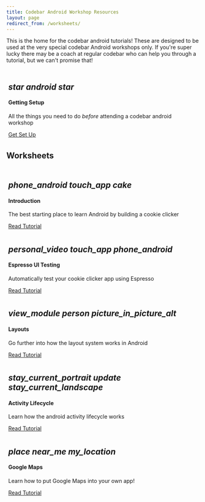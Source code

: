 ```yaml
---
title: Codebar Android Workshop Resources
layout: page
redirect_from: /worksheets/
---
```


This is the home for the codebar android tutorials! These are designed to be used at the very special codebar Android workshops only. If you're super lucky there may be a coach at regular codebar who can help you through a tutorial, but we can't promise that!

<div class="col-12 text-center" style="padding:5px;">
  <div class="card">
    <h2 class="emoji-title text-center">
      <i class="material-icons">star</i>
      <i class="material-icons">android</i>
      <i class="material-icons">star</i>
    </h2>
    <div class="card-block">
      <h4 class="card-title">Getting Setup</h4>
      <p>All the things you need to do <em>before</em> attending a codebar android workshop</p>
      <a href="{{ site.baseurl }}/worksheets/0-setup/" class="btn btn-primary">Get Set Up</a>
    </div>
  </div>
</div>

## Worksheets

<div class="row">
  <!-- item-->
  <div class="col-lg-4 col-md-6 col-12 text-center" style="padding:5px;">
    <div class="card">
      <h2 class="emoji-title text-center">
        <i class="material-icons">phone_android</i>
        <i class="material-icons">touch_app</i>
        <i class="material-icons">cake</i>
      </h2>
      <div class="card-block">
        <h4 class="card-title">Introduction</h4>
        <p>The best starting place to learn Android by building a cookie clicker</p>
        <a href="{{ site.baseurl }}/worksheets/1-introduction/" class="btn btn-primary">Read Tutorial</a>
      </div>
    </div>
  </div>

  <div class="col-lg-4 col-md-6 col-12 text-center" style="padding:5px;">
    <div class="card">
      <h2 class="emoji-title text-center">
        <i class="material-icons">personal_video</i>
        <i class="material-icons">touch_app</i>
        <i class="material-icons">phone_android</i>
      </h2>
      <div class="card-block">
        <h4 class="card-title">Espresso UI Testing</h4>
        <p>Automatically test your cookie clicker app using Espresso</p>
        <a href="{{ site.baseurl }}/worksheets/espresso-testing/" class="btn btn-primary">Read Tutorial</a>
      </div>
    </div>
  </div>

  <div class="col-lg-4 col-md-6 col-12 text-center" style="padding:5px;">
    <div class="card">
      <h2 class="emoji-title text-center">
        <i class="material-icons">view_module</i>
        <i class="material-icons">person</i>
        <i class="material-icons">picture_in_picture_alt</i>
      </h2>
      <div class="card-block">
        <h4 class="card-title">Layouts</h4>
        <p>Go further into how the layout system works in Android</p>
        <a href="{{ site.baseurl }}/worksheets/2-layouts/" class="btn btn-primary">Read Tutorial</a>
      </div>
    </div>
  </div>

  <div class="col-lg-4 col-md-6 col-12 text-center" style="padding:5px;">
    <div class="card">
      <h2 class="emoji-title text-center">
        <i class="material-icons">stay_current_portrait</i>
        <i class="material-icons">update</i>
        <i class="material-icons">stay_current_landscape</i>
      </h2>
      <div class="card-block">
        <h4 class="card-title">Activity Lifecycle</h4>
        <p>Learn how the android activity lifecycle works</p>
        <a href="{{ site.baseurl }}/worksheets/3-activity-lifecycle/" class="btn btn-primary">Read Tutorial</a>
      </div>
    </div>
  </div>

  <div class="col-lg-4 col-md-6 col-12 text-center" style="padding:5px;">
    <div class="card">
      <h2 class="emoji-title text-center">
        <i class="material-icons">place</i>
        <i class="material-icons">near_me</i>
        <i class="material-icons">my_location</i>
      </h2>
      <div class="card-block">
        <h4 class="card-title">Google Maps</h4>
        <p>Learn how to put Google Maps into your own app!</p>
        <a href="{{ site.baseurl }}/worksheets/4-maps/" class="btn btn-primary">Read Tutorial</a>
      </div>
    </div>
  </div>

</div>
